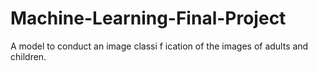 # Machine-Learning-Final-Project
A model to conduct an image classi f  ication of the images of adults and children.
